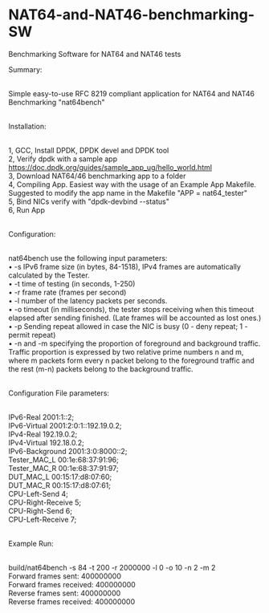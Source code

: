 # NAT64-and-NAT46-benchmarking-SW
Benchmarking Software for NAT64 and NAT46 tests


Summary:<br/><br/>

Simple easy-to-use RFC 8219 compliant application for NAT64 and NAT46 Benchmarking "nat64bench"<br/><br/>

Installation:<br/><br/>

1, GCC, Install DPDK, DPDK devel and DPDK tool<br/>
2, Verify dpdk with a sample app https://doc.dpdk.org/guides/sample_app_ug/hello_world.html<br/>
3, Download NAT64/46 benchmarking app to a folder  <br/>
4, Compiling App. Easiest way with the usage of an Example App Makefile. Suggested to modify the app name in the Makefile "APP = nat64_tester"<br/>
5, Bind NICs verify with "dpdk-devbind --status"<br/>
6, Run App<br/><br/>

Configuration:<br/><br/>

nat64bench use the following input
parameters:<br/>
• -s IPv6 frame size (in bytes, 84-1518), IPv4 frames are automatically calculated by the Tester.<br/>
• -t time of testing (in seconds, 1-250)<br/>
• -r frame rate (frames per second)<br/>
• -l number of the latency packets per seconds.<br/>
• -o timeout (in milliseconds), the tester stops receiving when this timeout elapsed after sending finished. (Late frames will be accounted as lost ones.)<br/>
• -p Sending repeat allowed in case the NIC is busy (0 - deny repeat; 1 - permit repeat)<br/>
• -n and -m specifying the proportion of foreground and background traffic. Traffic proportion is expressed by two relative prime numbers n and m, where m packets form every n packet belong to the foreground traffic and the rest (m-n) packets belong to the background traffic.<br/><br/>


Configuration File parameters:<br/><br/>

IPv6-Real 2001:1::2;<br/>
IPv6-Virtual 2001:2:0:1::192.19.0.2;<br/>
IPv4-Real 192.19.0.2;<br/>
IPv4-Virtual 192.18.0.2;<br/>
IPv6-Background 2001:3:0:8000::2;<br/>
Tester_MAC_L 00:1e:68:37:91:96;<br/>
Tester_MAC_R 00:1e:68:37:91:97;<br/>
DUT_MAC_L 00:15:17:d8:07:60;<br/>
DUT_MAC_R 00:15:17:d8:07:61;<br/>
CPU-Left-Send 4;<br/>
CPU-Right-Receive 5;<br/>
CPU-Right-Send 6;<br/>
CPU-Left-Receive 7;<br/><br/>



Example Run:<br/><br/>

build/nat64bench -s 84 -t 200 -r 2000000 -l 0 -o 10 -n 2 -m 2<br/>
Forward frames sent: 400000000<br/>
Forward frames received: 400000000<br/>
Reverse frames sent: 400000000<br/>
Reverse frames received: 400000000<br/>
